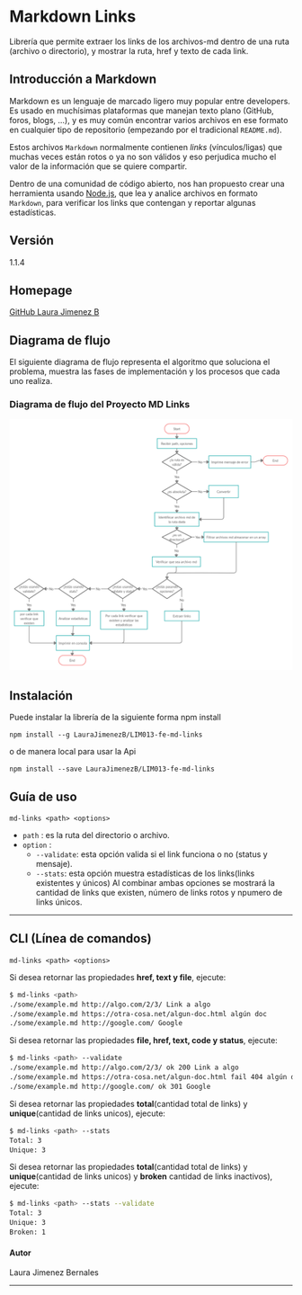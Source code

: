 # Markdown Links

Librería que permite extraer los links de los archivos-md dentro de una ruta (archivo o directorio), y mostrar la ruta, href y texto de cada link.

## Introducción a Markdown

Markdown es un lenguaje de marcado ligero muy popular entre developers. Es usado en muchísimas plataformas que manejan texto plano (GitHub, foros, blogs, ...), y es muy común encontrar varios archivos en ese formato en cualquier tipo de repositorio (empezando por el tradicional `README.md`).

Estos archivos `Markdown` normalmente contienen _links_ (vínculos/ligas) que muchas veces están rotos o ya no son válidos y eso perjudica mucho el valor de la información que se quiere compartir.

Dentro de una comunidad de código abierto, nos han propuesto crear una herramienta usando [Node.js](https://nodejs.org/), que lea y analice archivos en formato `Markdown`, para verificar los links que contengan y reportar algunas estadísticas.

## Versión
1.1.4

## Homepage

[GitHub Laura Jimenez B](https://github.com/LauraJimenezB/LIM013-fe-md-links)

## Diagrama de flujo

El siguiente diagrama de flujo representa el algoritmo que soluciona el problema, muestra las fases de implementación y los procesos que cada uno realiza.
 
### Diagrama de flujo del Proyecto MD Links
![](./flujo-links.jpg)

## Instalación

 Puede instalar la librería de la siguiente forma npm install
 ```
 npm install --g LauraJimenezB/LIM013-fe-md-links
 ```
 o de manera local para usar la Api 
 ```
 npm install --save LauraJimenezB/LIM013-fe-md-links
 ```

## Guía de uso
 ```
md-links <path> <options>
 ```
- `path` : es la ruta del directorio o archivo.
- `option` :
  - `--validate`: esta opción valida si el link funciona o no (status y mensaje).
  - `--stats`: esta opción muestra estadísticas de los links(links existentes y únicos)
Al combinar ambas opciones se mostrará la cantidad de links que existen, número de links rotos y  npumero de links únicos.
****


## CLI (Línea de comandos)
 ```
md-links <path> <options>
 ```
Si desea retornar las propiedades **href, text y file**, ejecute: 

```sh
$ md-links <path> 
./some/example.md http://algo.com/2/3/ Link a algo
./some/example.md https://otra-cosa.net/algun-doc.html algún doc
./some/example.md http://google.com/ Google
```


Si desea retornar las propiedades **file, href, text, code y status**, ejecute:

```sh
$ md-links <path> --validate
./some/example.md http://algo.com/2/3/ ok 200 Link a algo
./some/example.md https://otra-cosa.net/algun-doc.html fail 404 algún doc
./some/example.md http://google.com/ ok 301 Google
```


Si desea retornar las propiedades **total**(cantidad total de links) y **unique**(cantidad de links unicos), ejecute:

```sh
$ md-links <path> --stats
Total: 3
Unique: 3
```

Si desea retornar las propiedades **total**(cantidad total de links) y **unique**(cantidad de links unicos) y **broken** cantidad de links inactivos), ejecute:

```sh
$ md-links <path> --stats --validate
Total: 3
Unique: 3
Broken: 1
```

#### Autor
Laura Jimenez Bernales
****
